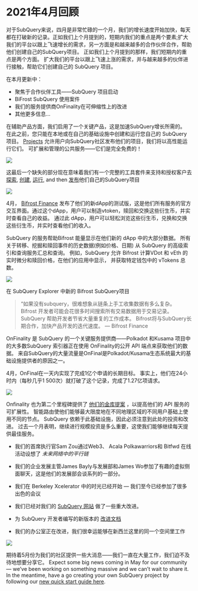 # 2021年4月回顾

对于SubQuery来说，四月是非常忙碌的一个月，我们的增长速度开始加快，每天都在打破新的记录。正如我们上个月提到的，短期内我们的重点是两个要素;扩大我们的平台以跟上飞速增长的需求，另一方面是和越来越多的合作伙伴合作，帮助他们创建自己的SubQuery项目。 正如我们上个月提到的那样，我们短期内的重点是两个方面。 扩大我们的平台以跟上飞速上涨的需求，并与越来越多的伙伴进行接触，帮助它们创建自己的 SubQuery 项目。

在本月更新中：

-   聚焦于合作伙伴工具——SubQuery 项目启动
-   BiFrost SubQuery 使用案件
-   我们的服务提供商OnFinality在可伸缩性上的改进
-   其他更多信息...

在辅助产品方面，我们启用了一个关键产品，这是加速SubQuery增长所需的。 在此之前，您只能在本地或在自己的基础设施中创建和运行您自己的 SubQuery 项目。 [Projects](https://project.subquery.network/) 允许用户向SubQuery社区发布他们的项目，我们将以高性能运行它们。 可扩展和管理的公共服务——它们是完全免费的！

![](https://miro.medium.com/max/1400/0*zZkmiEq5g2BbAxfl)

这最后一个缺失的部分现在意味着我们有一个完整的工具套件来支持和授权客户去 [探索](https://explorer.subquery.network/), [创建](https://doc.subquery.network/quickstart.html), [运行](https://doc.subquery.network/run/indexing_query.html), and then [发布](https://doc.subquery.network/publish/publish.html#benefits)他们自己的SubQuery项目

![](https://miro.medium.com/max/1400/0*pDQgyo3phe2ZcMml)

4月， [Bifrost Finance](https://bifrost.finance/) 发布了他们的新dApp的测试版，这是他们所有服务的官方交互界面。通过这个dApp，用户可以制造vtoken，赎回和交换这些衍生币，并实时查看自己的收益。 通过此 dApp，用户可以轻松浏览这些衍生币，兑换和交换这些衍生币，并实时查看他们的收入。

SubQuery 的服务帮助Bifrost 能量显示在他们新的 dApp 中的大部分数据。 所有关于转移、挖掘和赎回事件的历史数据(例如价格、日期) 从 SubQuery 的高级索引和查询服务汇总和查询。 例如，SubQuery 允许 Bifrost 计算VDot 和 vEth 的实时微分和赎回价格，在他们的应用中显示， 并获取特定钱包中的 vTokens 总数。

![](https://miro.medium.com/max/1400/0*heWoX8Kw1nm1iYd9)

在 SubQuery Explorer 中新的 Bifrost SubQuery项目

> “如果没有subquery，很难想象从链条上手工收集数据有多么复杂。 Bifrost 开发者可能会花很多时间搜索所有交易数据用于交易记录。 SubQuery 帮助开发者节省大量重复的工作成本。 Bifrost将与SubQuery长期合作，加快产品开发的迭代速度。 — Bifrost Finance

OnFinality 是 SubQuery 的一个关键服务提供商——Polkadot 和Kusama 项目中的大多数SubQuery 索引器正在使用 OnFinality的公开 API 端点来获取他们的数据。 来自SubQuery的大量流量是OnFinal是Polkadot/Kusama生态系统最大的基础设施提供者的原因之一。

4月，OnFinal在一天内实现了完成1亿个申请的长期目标。 事实上，他们在24小时内（每秒几乎1 500次）就打破了这个记录，完成了1.27亿项请求。

![](https://miro.medium.com/max/1400/0*FLq4vXluI9CTiBQ8)

Onfinality 也为第二个里程碑提供了 [他们的金库提案](https://kusama.polkassembly.io/treasury/72) ，以提高他们的 API 服务的可扩展性。 智能路由使他们能够最大限度地在不同地理区域的不同用户基础上使用不同的节点。 SubQuery 依赖于此基础设施，因此必须注意到此处的投资和改进。 过去一个月表明，继续进行规模投资是多么重要，这使我们能够继续每天提供最佳服务。

-   我们的首席执行官Sam Zou通过Web3、 Acala Polkawarriors和 Bitfwd 在线活动设想了 _未来网络中的平行链_

-   我们的企业发展主管James Bayly与发展部和James Wo参加了有趣的虚拟侧面聊天，这是他们的发展部会谈系列的一部分。

-   我们在 Berkeley Xcelerator 中的时光已经开始 — 我们至今已经参加了很多出色的会议
-   我们已经对我们的 [SubQuery 网站](https://subquery.network/) 做了一些重大改进。
-   为 SubQuery 开发者编写的新版本的 [改进文档](https://doc.subquery.network/)
-   我们的办公室正在改进，我们很幸运能够在新西兰这里的同一个空间里工作

![](https://miro.medium.com/max/1400/0*cOsJ2TLa4yqpY0Ig)

期待着5月份为我们的社区提供一些大消息——我们一直在大量工作，我们迫不及待地想要分享它。 Expect some big news coming in May for our community — we’ve been working on something massive and we can’t wait to share it. In the meantime, have a go creating your own SubQuery project by following our [new quick start guide here](https://doc.subquery.network/quickstart.html).
